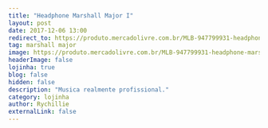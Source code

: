 ```yaml
---
title: "Headphone Marshall Major I"
layout: post
date: 2017-12-06 13:00
redirect_to: https://produto.mercadolivre.com.br/MLB-947799931-headphone-marshall-major-i-novo-_JM
tag: marshall major
image: https://produto.mercadolivre.com.br/MLB-947799931-headphone-marshall-major-i-novo-_JM
headerImage: false
lojinha: true
blog: false
hidden: false
description: "Musica realmente profissional."
category: lojinha
author: Rychillie
externalLink: false
---
```

